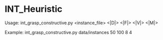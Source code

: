# INT_Heuristic

Usage: int_grasp_constructive.py <instance_file>  <|D|>  <|F|>  <|V|>  <|M|>

Example: int_grasp_constructive.py data/instances  50  100  8  4
